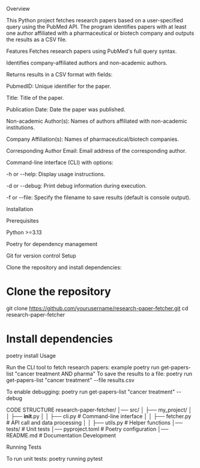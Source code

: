 Overview

This Python project fetches research papers based on a user-specified query using the PubMed API. The program identifies papers with at least one author affiliated with a pharmaceutical or biotech company and outputs the results as a CSV file.

Features
Fetches research papers using PubMed's full query syntax.

Identifies company-affiliated authors and non-academic authors.

Returns results in a CSV format with fields:

PubmedID: Unique identifier for the paper.

Title: Title of the paper.

Publication Date: Date the paper was published.

Non-academic Author(s): Names of authors affiliated with non-academic institutions.

Company Affiliation(s): Names of pharmaceutical/biotech companies.

Corresponding Author Email: Email address of the corresponding author.

Command-line interface (CLI) with options:

-h or --help: Display usage instructions.

-d or --debug: Print debug information during execution.

-f or --file: Specify the filename to save results (default is console output).

Installation

Prerequisites

Python >=3.13

Poetry for dependency management

Git for version control
Setup

Clone the repository and install dependencies:
# Clone the repository
git clone https://github.com/yourusername/research-paper-fetcher.git
cd research-paper-fetcher

# Install dependencies
poetry install
Usage

Run the CLI tool to fetch research papers:
example
poetry run get-papers-list "cancer treatment AND pharma"
To save the results to a file:
poetry run get-papers-list "cancer treatment" --file results.csv

To enable debugging:
poetry run get-papers-list "cancer treatment" --debug

CODE STRUCTURE
research-paper-fetcher/
│── src/
│   ├── my_project/
│   │   ├── __init__.py
│   │   ├── cli.py        # Command-line interface
│   │   ├── fetcher.py    # API call and data processing
│   │   ├── utils.py      # Helper functions
│── tests/                # Unit tests
│── pyproject.toml        # Poetry configuration
│── README.md             # Documentation
Development

Running Tests

To run unit tests:
poetry running pytest

